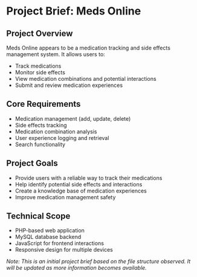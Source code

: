 # Project Brief: Meds Online

## Project Overview
Meds Online appears to be a medication tracking and side effects management system. It allows users to:
- Track medications
- Monitor side effects
- View medication combinations and potential interactions
- Submit and review medication experiences

## Core Requirements
- Medication management (add, update, delete)
- Side effects tracking
- Medication combination analysis
- User experience logging and retrieval
- Search functionality

## Project Goals
- Provide users with a reliable way to track their medications
- Help identify potential side effects and interactions
- Create a knowledge base of medication experiences
- Improve medication management safety

## Technical Scope
- PHP-based web application
- MySQL database backend
- JavaScript for frontend interactions
- Responsive design for multiple devices

*Note: This is an initial project brief based on the file structure observed. It will be updated as more information becomes available.* 